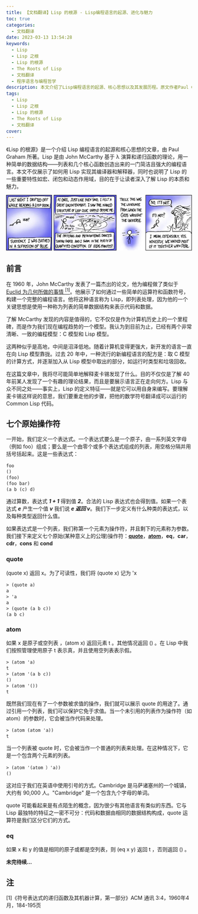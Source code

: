 ```yaml
---
title: 【文档翻译】Lisp 的根源 - Lisp编程语言的起源、进化与魅力
toc: true
categories:
  - 文档翻译
date: 2023-03-13 13:54:28
keywords:
  - Lisp
  - Lisp 之根
  - Lisp 的根源
  - The Roots of Lisp
  - 文档翻译
  - 程序语言与编程哲学
description: 本文介绍了Lisp编程语言的起源、核心思想以及其发展历程。原文作者Paul Graham向我们展现了Lisp如何通过简单的数据结构（列表）和基本函数来创造一种简洁而强大的编程语言。他还阐述了Lisp的宏、闭包和动态作用域等特性。本文将帮助读者深入理解Lisp这门编程语言的本质和魅力。
tags:
  - Lisp
  - Lisp 之根
  - Lisp 的根源
  - The Roots of Lisp
  - 文档翻译
cover:
---
```


《Lisp 的根源》是一个介绍 Lisp 编程语言的起源和核心思想的文章，由 Paul Graham 所著。Lisp 是由 John McCarthy 基于 λ 演算和递归函数的理论，用一种简单的数据结构——列表和几个核心函数创造出来的一门简洁且强大的编程语言。本文不仅展示了如何用 Lisp 实现其编译器和解释器，同时也说明了 Lisp 的一些重要特性如宏、闭包和动态作用域，目的在于让读者深入了解 Lisp 的本质和魅力。

![Lisp 漫画](%E3%80%90%E6%96%87%E6%A1%A3%E7%BF%BB%E8%AF%91%E3%80%91Lisp%20%E7%9A%84%E6%A0%B9%E6%BA%90/Lisp%E7%9A%84%E6%A0%B9%E6%BA%90.jpg)

<!-- more -->

## 前言

在 1960 年，John McCarthy 发表了一篇杰出的论文，他为编程做了类似于 [Euclid 为几何所做的事情 <sup>[1]</sup>](#note1)。他展示了如何通过一些简单的运算符和函数符号，构建一个完整的编程语言。他将这种语言称为 Lisp，即列表处理，因为他的一个关键思想是使用一种称为列表的简单数据结构来表示代码和数据。

了解 McCarthy 发现的内容是值得的，它不仅仅是作为计算机历史上的一个里程碑，而是作为我们现在编程趋势的一个模型。我认为到目前为止，已经有两个非常清晰、一致的编程模型：C 模型和 Lisp 模型。

这两种似乎是高地，中间是沼泽低地。随着计算机变得更强大，新开发的语言一直在向 Lisp 模型靠拢。过去 20 年中，一种流行的新编程语言的配方是：取 C 模型的计算方式，并逐渐加入从 Lisp 模型中取出的部分，如运行时类型和垃圾回收。

在这篇文章中，我将尽可能简单地解释麦卡锡发现了什么。目的不仅仅是了解 40 年前某人发现了一个有趣的理论结果，而且是要展示语言正在走向何方。Lisp 与众不同之处——事实上，Lisp 的定义特征——就是它可以用自身来编写。要理解麦卡锡这样说的意思，我们要重走他的步骤，把他的数学符号翻译成可以运行的 Common Lisp 代码。

## 七个原始操作符

一开始，我们定义一个表达式。一个表达式要么是一个原子，由一系列英文字母（例如 foo）组成；要么是一个由零个或多个表达式组成的列表，用空格分隔并用括号括起来。这是一些表达式：

```text
foo
()
(foo)
(foo bar)
(a b (c) d)
```

通过算数，表达式 **_1 + 1_** 得到值 **_2_**。合法的 Lisp 表达式也会得到值。如果一个表达式 **_e_** 产生一个值 **_v_** 我们说 **_e 返回 v_**。我们下一步定义有什么种类的表达式，以及每种类型返回什么值。

如果表达式是一个列表，我们称第一个元素为操作符，并且剩下的元素称为参数。我们接下来定义七个原始(某种意义上的公理)操作符：[**quote**](#quote)，[**atom**](#atom)，**eq**，**car**，**cdr**，**cons** 和 **cond**

### quote

(quote x) 返回 x。为了可读性，我们将 (quote x) 记为 'x

```repl
> (quote a)
a
> 'a
a
> (quote (a b c))
(a b c)
```

### atom

如果 x 是原子或空列表 ，(atom x) 返回元素 t 。其他情况返回 () 。在 Lisp 中我们按照管理使用原子 t 表示真，并且使用空列表表示假。

```repl
> (atom 'a)
t
> (atom '(a b c))
()
> (atom '())
t
```

既然我们现在有了一个参数被求值的操作，我们就可以展示 quote 的用途了。通过引用一个列表，我们可以保护它免于求值。当一个未引用的列表作为操作符（如 atom）的参数时，它会被当作代码来处理。

```repl
> (atom (atom 'a))
t
```

当一个列表被 quote 时，它会被当作一个普通的列表来处理。在这种情况下，它是一个包含两个元素的列表。

```repl
> (atom '(atom ）'a))
()
```

这对应于我们在英语中使用引号的方式。Cambridge 是马萨诸塞州的一个城镇，大约有 90,000 人。"Cambridge" 是一个包含九个字母的单词。

quote 可能看起来是有点陌生的概念，因为很少有其他语言有类似的东西。它与 Lisp 最独特的特征之一密不可分：代码和数据由相同的数据结构构成，quote 运算符是我们区分它们的方式。

### eq

如果 x 和 y 的值是相同的原子或都是空列表，则 (eq x y) 返回 t ，否则返回 () 。

**未完待续...**

## 注

<div id="note1"></div>
[1]《符号表达式的递归函数及其机器计算，第一部分》ACM 通讯 3:4，1960年4月，184-195页
